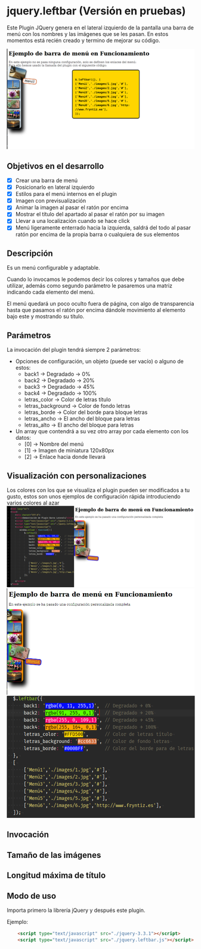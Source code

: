 # jquery.leftbar (Versión en pruebas)
Este Plugin JQuery genera en el lateral izquierdo de la pantalla una barra de menú con los nombres y las imágenes que se les pasan.
En estos momentos está recién creado y termino de mejorar su código.

![Ejemplo de configuración básica](./Previsualizaciones/preview.png)

## Objetivos en el desarrollo
- [x] Crear una barra de menú
- [x] Posicionarlo en lateral izquierdo
- [x] Estilos para el menú internos en el plugin
- [x] Imagen con previsualización
- [x] Animar la imagen al pasar el ratón por encima
- [x] Mostrar el título del apartado al pasar el ratón por su imagen
- [x] Llevar a una localización cuando se hace click
- [x] Menú ligeramente enterrado hacia la izquierda, saldrá del todo al pasar ratón por encima de la propia barra o cualquiera de sus elementos

## Descripción
Es un menú configurable y adaptable.

Cuando lo invocamos le podemos decir los colores y tamaños que debe utilizar, además como segundo parámetro le pasaremos una matriz indicando cada elemento del menú.

El menú quedará un poco oculto fuera de página, con algo de transparencia hasta que pasamos el ratón por encima dándole movimiento al elemento bajo este y mostrando su título.

## Parámetros
La invocación del plugin tendrá siempre 2 parámetros:
* Opciones de configuración, un objeto (puede ser vacío) o alguno de estos:
    * back1             → Degradado → 0%
    * back2             → Degradado → 20%
    * back3             → Degradado → 45%
    * back4             → Degradado → 100%
    * letras_color      → Color de letras título
    * letras_background → Color de fondo letras
    * letras_borde      → Color del borde para bloque letras
    * letras_ancho      → El ancho del bloque para letras
    * letras_alto       → El ancho del bloque para letras
* Un array que contendrá a su vez otro array por cada elemento con los datos:
    * [0] → Nombre del menú
    * [1] → Imagen de miniatura 120x80px
    * [2] → Enlace hacia donde llevará

## Visualización con personalizaciones
Los colores con los que se visualiza el plugin pueden ser modificados a tu gusto, estos son unos ejemplos de configuración rápida introduciendo varios colores al azar
![Ejemplo de configuración básica](./Previsualizaciones/preview2.png)
![Ejemplo de configuración básica](./Previsualizaciones/preview4.png)
![Ejemplo de configuración básica](./Previsualizaciones/preview3.png)


## Invocación

## Tamaño de las imágenes

## Longitud máxima de título

## Modo de uso
Importa primero la librería jQuery y después este plugin.

Ejemplo:
```html
    <script type="text/javascript" src="./jquery-3.3.1"></script>
    <script type="text/javascript" src="./jquery.leftbar.js"></script>
```
